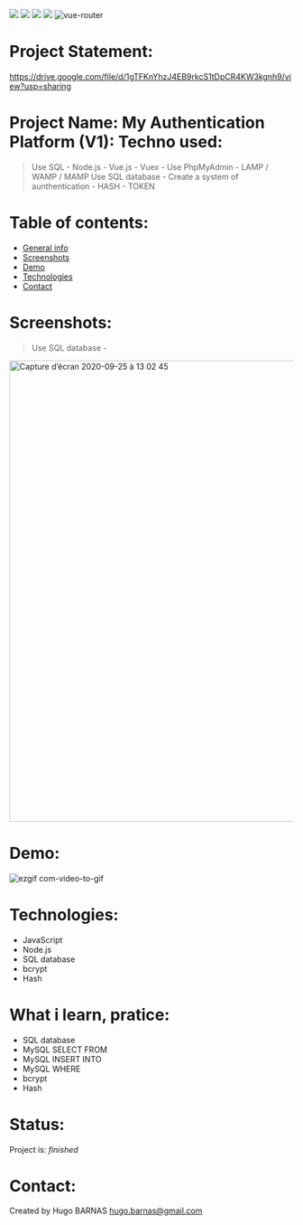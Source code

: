 ![](https://img.shields.io/badge/MySQL-lightgrey?logo=MySQL&color=lightgrey)
![](https://img.shields.io/badge/JavaScript-inactive?logo=JavaScript)
![](https://img.shields.io/badge/Node.js-inactive?logo=Node.js&color=brightgreen)
![](https://img.shields.io/badge/Vue.js-green?logo=Node.js&color=brightgreen)
<img src="https://img.shields.io/badge/vue.router-green.svg" alt="vue-router">

# Project Statement:
https://drive.google.com/file/d/1gTFKnYhzJ4EB9rkcS1tDpCR4KW3kgnh9/view?usp=sharing

# Project Name: My Authentication Platform (V1): Techno used:
> Use SQL - 
> Node.js -
> Vue.js -
> Vuex -
> Use PhpMyAdmin -
> LAMP / WAMP / MAMP
> Use SQL database -
> Create a system of aunthentication -
> HASH -
> TOKEN

# Table of contents:
* [General info](#general-info)
* [Screenshots](#screenshots)
* [Demo](#demo)
* [Technologies](#Technologies)
* [Contact](#contact)


# Screenshots:
> Use SQL database -
<img width="816" alt="Capture d’écran 2020-09-25 à 13 02 45" src="https://user-images.githubusercontent.com/57058997/94259926-98c7d400-ff2f-11ea-89b0-6b61aa8cc0ea.png">

# Demo:
![ezgif com-video-to-gif](https://user-images.githubusercontent.com/57058997/94261601-69669680-ff32-11ea-89b0-5de4bb65c8fb.gif)

# Technologies:

* JavaScript
* Node.js
* SQL database
* bcrypt 
* Hash

# What i learn, pratice: 
<ul>
 <li>SQL database
 <li>MySQL SELECT FROM
 <li>MySQL INSERT INTO
 <li>MySQL WHERE 
 <li>bcrypt
 <li>Hash
</ul>
 
# Status:
Project is:  _finished_

# Contact:
Created by Hugo BARNAS
hugo.barnas@gmail.com

